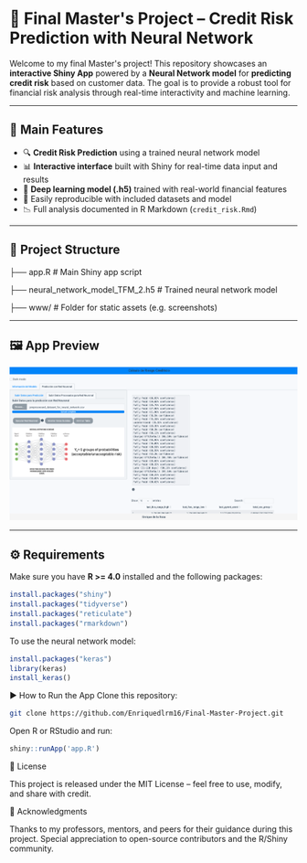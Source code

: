 # 🧠 Final Master's Project – Credit Risk Prediction with Neural Network

Welcome to my final Master's project! This repository showcases an **interactive Shiny App** powered by a **Neural Network model** for **predicting credit risk** based on customer data. The goal is to provide a robust tool for financial risk analysis through real-time interactivity and machine learning.

---

## 🚀 Main Features

- 🔍 **Credit Risk Prediction** using a trained neural network model
- 📊 **Interactive interface** built with Shiny for real-time data input and results
- 🧠 **Deep learning model (.h5)** trained with real-world financial features
- 📁 Easily reproducible with included datasets and model
- 📉 Full analysis documented in R Markdown (`credit_risk.Rmd`)

---

## 📂 Project Structure

├── app.R # Main Shiny app script

├── neural_network_model_TFM_2.h5 # Trained neural network model

├── www/ # Folder for static assets (e.g. screenshots)


---

## 🖼️ App Preview

![App Screenshot](www/Screenshot_app.png)

---

## ⚙️ Requirements

Make sure you have **R >= 4.0** installed and the following packages:

```r
install.packages("shiny")
install.packages("tidyverse")
install.packages("reticulate")
install.packages("rmarkdown")
```

To use the neural network model:

```r
install.packages("keras")
library(keras)
install_keras()
```

▶️ How to Run the App
Clone this repository:

```bash
git clone https://github.com/Enriquedlrm16/Final-Master-Project.git
```

Open R or RStudio and run:
```r
shiny::runApp('app.R')
```

📝 License

This project is released under the MIT License – feel free to use, modify, and share with credit.

🙌 Acknowledgments

Thanks to my professors, mentors, and peers for their guidance during this project. Special appreciation to open-source contributors and the R/Shiny community.


